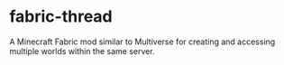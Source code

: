 # fabric-thread
A Minecraft Fabric mod similar to Multiverse for creating and accessing multiple worlds within the same server.
